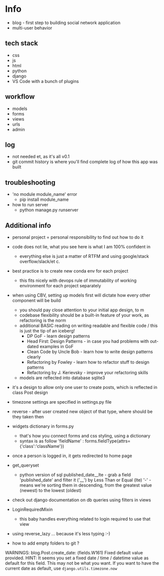 # Info
+ blog - first step to building social network application
+ multi-user behavior

## tech stack
+ css
+ js
+ html
+ python
+ django
+ VS Code with a bunch of plugins

## workflow
+ models
+ forms
+ views
+ urls
+ admin

## log
+ not needed et, as it's all v0.1
+ git commit history is where you'll find complete log of how this app was built

## troubleshooting
+ 'no module module_name' error
	+ pip install module_name
+ how to run server
	+ python manage.py runserver

## Additional info
+ personal project = personal responsibility to find out how to do it
+ code does not lie, what you see here is what I am 100% confident in
	+ everything else is just a matter of RTFM and using google/stack overflow/slack/et c.
+ best practice is to create new conda env for each project
	+ this fits nicely with devops rule of immutability of working environment for each project separately
+ when using CBV, setting up models first will dictate how every other component will be build
	+ you should pay close attention to your initial app design, to m
	+ codebase flexibility should be a built-in feature of your work, as refactoring is the norm
	+ additional BASIC reading on writing readable and flexible code / this is just the tip of an iceberg!
		+ DP GoF - learn design patterns
		+ Head First: Design Patterns - in case you had problems with out-dated examples in GoF
		+ Clean Code by Uncle Bob - learn how to write design patterns clearly
		+ Refactoring by Fowley - learn how to refactor stuff to design patterns
		+ Refactoring by J. Kerievsky - improve your refactoring skills
	+ models are reflected into database sqlite3
+ it's a design to allow only one user to create posts, which is reflected in class Post design
+ timezone settings are specified in settings.py file
+ reverse - after user created new object of that type, where should be they taken then
+ widgets dictionary in forms.py
	+ that's how you connect forms and css styling, using a dictionary
	+ syntax is as follow
		'fieldName' : forms.fieldType(attrs={'class':'className'})
+ once a person is logged in, it gets redirected to home page
+ get_queryset
	+ python version of sql
		published_date__lte - grab a field 'published_date' and filter it ('__') by Less Than or Equal (lte)
		'-' - means we're sorting them in descending, from the greatest value (newest) to the lowest (oldest)
+ check out django documentation on db queries using filters in views
+ LoginRequiredMixin
	+ this baby handles everything related to login required to use that view

+ using reverse_lazy ... because it's less typing :-)


+ how to add empty folders to git ?


WARNINGS:
blog.Post.create_date: (fields.W161) Fixed default value provided.
        HINT: It seems you set a fixed date / time / datetime value as default for this field. This may not be what you want. If you want to have the current date as default, use `django.utils.timezone.now`
